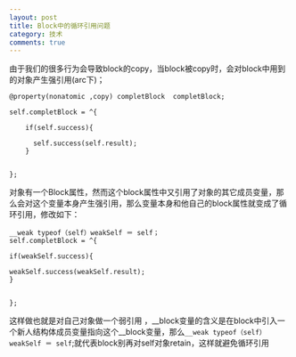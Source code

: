 ```yaml
---
layout: post
title: Block中的循环引用问题
category: 技术
comments: true
---
```



由于我们的很多行为会导致block的copy，当block被copy时，会对block中用到的对象产生强引用(arc下)；

```
@property(nonatomic ,copy) completBlock  completBlock;

self.completBlock = ^{

    if(self.success){

      self.success(self.result);
    }


};
```

对象有一个Block属性，然而这个block属性中又引用了对象的其它成员变量，那么会对这个变量本身产生强引用，那么变量本身和他自己的block属性就变成了循环引用，修改如下：

```
__weak typeof（self）weakSelf ＝ self；
self.completBlock = ^{

if(weakSelf.success){

weakSelf.success(weakSelf.result);
}


};
```
这样做也就是对自己对象做一个弱引用 ，__block变量的含义是在block中引入一个新人结构体成员变量指向这个__block变量，那么`__weak typeof（self）weakSelf ＝ self`;就代表block别再对self对象retain，这样就避免循环引用

